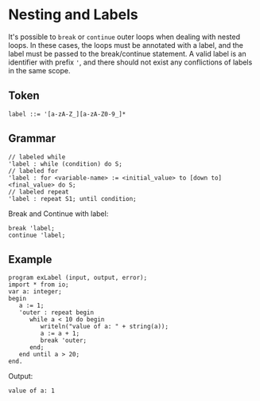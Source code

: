 # Nesting and Labels
It's possible to `break` or `continue` outer loops when dealing with nested loops. In these cases, the loops must be annotated with a label, and the label must be passed to the break/continue statement. A valid label is an identifier with prefix `'`, and there should not exist any conflictions of labels in the same scope.

## Token
```
label ::= '[a-zA-Z_][a-zA-Z0-9_]*
```

## Grammar
```
// labeled while
'label : while (condition) do S;
// labeled for
'label : for <variable-name> := <initial_value> to [down to] <final_value> do S;
// labeled repeat
'label : repeat S1; until condition;
```
Break and Continue with label:
```
break 'label;
continue 'label;
```

## Example
```
program exLabel (input, output, error);
import * from io;
var a: integer;
begin
   a := 1;
   'outer : repeat begin
      while a < 10 do begin
         writeln("value of a: " + string(a));
         a := a + 1;
         break 'outer;
      end;
   end until a > 20;
end.
```
Output:
```
value of a: 1
```
